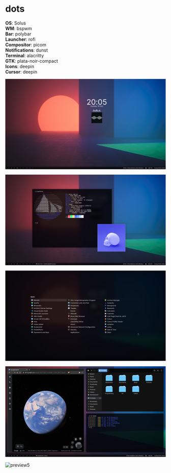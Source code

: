 # dots

**OS**:            Solus  
**WM**:            bspwm  
**Bar**:           polybar  
**Launcher**:      rofi  
**Compositor**:    picom  
**Notifications**: dunst  
**Terminal**:      alacritty  
**GTK**:           plata-noir-compact  
**Icons**:         deepin  
**Cursor**:        deepin  

![preview1](preview1.png)

![preview2](preview2.png)

![preview3](preview3.png)

![preview4](preview4.png)

![preview5](preview5.png)
